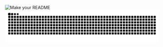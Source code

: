 <img width="1834" alt="Make your README" src="https://github.com/iamfaliqhh/iamfaliqhh/assets/89394027/aa010e62-4a64-4a41-b6c5-6f55d5b8b705">
<picture>
  <source media="(prefers-color-scheme: dark)" srcset="github-snake-dark.svg" />
  <source media="(prefers-color-scheme: light)" srcset="github-snake.svg" />
  <img alt="github-snake" src="github-snake.svg" />
</picture>
